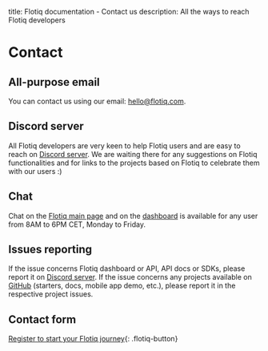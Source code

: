 title: Flotiq documentation  - Contact us
description: All the ways to reach Flotiq developers

# Contact

## All-purpose email

You can contact us using our email: [hello@flotiq.com](mailto:hello@flotiq.com).

## Discord server

All Flotiq developers are very keen to help Flotiq users and are easy to reach on
[Discord server](https://discord.com/invite/FwXcHnX).
We are waiting there for any suggestions on Flotiq functionalities and
for links to the projects based on Flotiq to celebrate them with our users :)

## Chat

Chat on the [Flotiq main page](https://flotiq.com) and on the [dashboard](https://editor.flotiq.com) is available 
for any user from 8AM to 6PM CET, Monday to Friday.

## Issues reporting

If the issue concerns Flotiq dashboard or API, API docs or SDKs, please report it on
[Discord server](https://discord.com/invite/FwXcHnX).
If the issue concerns any projects available on [GitHub](https://github.com/flotiq) (starters, docs, mobile app demo, etc.),
please report it in the respective project issues.

## Contact form

<flotiq-form></flotiq-form>

[Register to start your Flotiq journey](https://editor.flotiq.com/register.html){: .flotiq-button}
